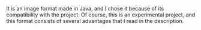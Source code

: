 It is an image format made in Java, and I chose it because of its compatibility with the project.
Of course, this is an experimental project, and this format consists of several advantages that I read in the description.


